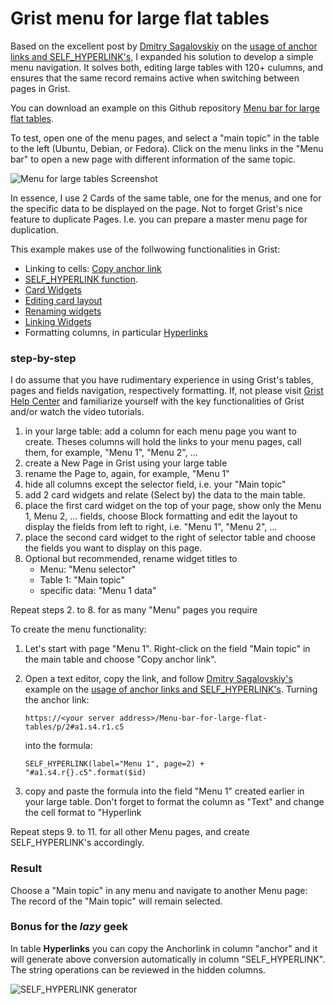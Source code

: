 # Grist menu for large flat tables
Based on the excellent post by [Dmitry Sagalovskiy](https://community.getgrist.com/u/dmitry-grist/summary) on the [usage of anchor links and SELF_HYPERLINK's](https://community.getgrist.com/t/is-it-possible-to-select-a-record-in-one-page-and-affect-what-is-shown-in-other-page-or-open-another-page-based-on-what-you-selected/1690/2?u=peter_p_breithaupt), I expanded his solution to develop a simple menu navigation. It solves both, editing large tables with 120+ culumns, and ensures that the same record remains active when switching between pages in Grist.

You can download an example on this Github repository [Menu bar for large flat tables](https://github.com/CabezaAncha/grist-menu-for-large-flat-tables/blob/main/Menu%20bar%20for%20large%20flat%20tables.grist).

To test, open one of the menu pages, and select a "main topic" in the table to the left (Ubuntu, Debian, or Fedora). Click on the menu links in the "Menu bar" to open a new page with different information of the same topic. 

![Menu for large tables Screenshot](https://github.com/CabezaAncha/grist-menu-for-large-flat-tables/assets/155731594/3eac17bb-9b76-424b-b3ad-607463646946)


In essence, I use 2 Cards of the same table, one for the menus, and one for the specific data to be displayed on the page. Not to forget Grist's nice feature to duplicate Pages. I.e. you can prepare a master menu page for duplication. 

This example makes use of the follwowing functionalities in Grist:
- Linking to cells: [Copy anchor link](https://support.getgrist.com/enter-data/#linking-to-cells)
- [SELF_HYPERLINK function](https://support.getgrist.com/functions/#self_hyperlink).
- [Card Widgets](https://support.getgrist.com/widget-card/)
- [Editing card layout](https://support.getgrist.com/widget-card/#editing-card-layout)
- [Renaming widgets](https://support.getgrist.com/page-widgets/#renaming-widgets)
- [Linking Widgets](https://support.getgrist.com/linking-widgets/)
- Formatting columns, in particular [Hyperlinks](https://support.getgrist.com/col-types/#formatting-columns )

### step-by-step
I do assume that you have rudimentary experience in using Grist's tables, pages and fields navigation, respectively formatting. If, not please visit [Grist Help Center](https://support.getgrist.com/) and familiarize yourself with the key functionalities of Grist and/or watch the video tutorials.
1. in your large table: add a column for each menu page you want to create. Theses columns will hold the links to your menu pages, call them, for example, "Menu 1", "Menu 2", ...
1. create a New Page in Grist using your large table
1. rename the Page to, again, for example, "Menu 1"
1. hide all columns except the selector field, i.e. your "Main topic"
1. add 2 card widgets and relate (Select by) the data to the main table.
1. place the first card widget on the top of your page, show only the Menu 1, Menu 2, ... fields, choose Block formatting and edit the layout to display the fields from left to right, i.e. "Menu 1", "Menu 2", ... 
1. place the second card widget to the right of selector table and choose the fields you want to display on this page.
1. Optional but recommended, rename widget titles to
    - Menu: "Menu selector"
    - Table 1: "Main topic"
    - specific data: "Menu 1 data"

Repeat steps 2. to 8. for as many "Menu" pages you require

To create the menu functionality:

1. Let's start with page "Menu 1". Right-click on the field "Main topic" in the main table and choose "Copy anchor link". 
2.  Open a text editor, copy the link, and follow [Dmitry Sagalovskiy's](https://community.getgrist.com/u/dmitry-grist/summary) example on the [usage of anchor links and SELF_HYPERLINK's](https://community.getgrist.com/t/is-it-possible-to-select-a-record-in-one-page-and-affect-what-is-shown-in-other-page-or-open-another-page-based-on-what-you-selected/1690/2). Turning the anchor link:

    `https://<your server address>/Menu-bar-for-large-flat-tables/p/2#a1.s4.r1.c5` 

    into the formula:

    `SELF_HYPERLINK(label="Menu 1", page=2) + "#a1.s4.r{}.c5".format($id)`

3.  copy and paste the formula into the field "Menu 1" created earlier in your large table. Don't forget to format the column as "Text" and change the cell format to "Hyperlink

Repeat steps 9. to 11. for all other Menu pages, and create SELF_HYPERLINK's accordingly.

### Result
Choose a "Main topic" in any menu and navigate to another Menu page: The record of the "Main topic" will remain selected.

### Bonus for the *lazy* geek
In table **Hyperlinks** you can copy the Anchorlink in column "anchor" and it will generate above conversion automatically in column "SELF_HYPERLINK". The string operations can be reviewed in the hidden columns. 

![SELF_HYPERLINK generator](https://github.com/CabezaAncha/grist-menu-for-large-flat-tables/assets/155731594/2ad25210-2637-46ce-b9f9-ee6a1453468c)
